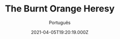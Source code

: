 ---
id: '460072f5-2cc5-4e85-b437-b86a266892c7'
type: 'movie' # Filme, Série, Anime
title: "The Burnt Orange Heresy"
synopsis: ["James Figueras (Claes Bang) é um carismático crítico de arte. Berenice Hollis (Elizabeth Debicki), sua fiel companheira, está aproveitando a viagem na Europa, se sentindo livre para ser o que sempre quis. Juntos, os dois visitam a luxuosa propriedade de Cassidy (Mick Jagger), um poderoso colecionador de arte. O anfitrião pede que James realize o roubo de uma obra-prima do estúdio de um famoso artista. Aceitando a tarefa, o crítico não poupa esforços para realizar um bom trabalho, mas logo percebe que a missão é mais difícil do que parece.",
]
originalTitle: "The Burnt Orange Heresy"
date: '2021-04-05T19:20:19.000Z'
update: '2021-04-05T19:20:19.000Z'
releaseDate: '2020-03-06T03:00:00.000Z'
imdb:
  rating: '6.1' # 8.5
  id: '' # tt0470752
duration: '1h 39 Min'
trailer:
  urls: [
    '42k8xHwam08',
  ]
tags: ['720p', '720p']
genre: ['Ação', 'Drama', 'Suspense'] #
quality: 'HDCAM' # BluRay, WEB-DL, HDTV, WEB-DL4K, WEB-DLe
format: 'Mkv' # MKV, MP4, TS
audio: 'Português, Inglês' # Dublado, Legendado, Dual Audio, Dub & Leg
subtitle: 'Português' # Português, inglês,
size: '1.77 GB' # 4.8 GB
audioQuality: 8,5
videoQuality: 8,5
directors: []
#  - name: 'Lana Wachowski'
#    image: ''
#  - name: 'Lilly Wachowski'
#    image: ''
cast: []
#  - name: 'Keanu Reeves'
#    image: ''
#    characterName: 'Neo'
writers: []
#  - name: ''
#    image: ''
maturityRating:
  age: '' # L , 10, 12, 14, 16, 18
  topics: [''] # Violence, Illegal drugs, Inappropriate Language, Legal Drugs, Sexual Content, Extreme Violence
###########################################
download:
  
  - url: 'magnet:?xt=urn:btih:1BC6E3BE264041E3E68F436E41ED247E086C153C&dn=The.Burnt.Orange.Heresy.2019.720p.HDCAM.Legendado.mkv&tr=udp%3a%2f%2ftracker.openbittorrent.com%3a80%2fannounce&tr=udp%3a%2f%2ftracker.opentrackr.org%3a1337%2fannounce'
    resolution: '720p' # 720p, 1080p, 4K,
    audio: 'Legendado' # Dublado, Legendado, Dual Audio
    size: '' # 4.8 GB
    quality: '' # BluRay, WEB-DL
    format: '' # MKV
  - url: 'magnet:?xt=urn:btih:2796C89B1B8BBB0FF1FCA231FADEDC3E5CA8C1FB&dn=The.Burnt.Orange.Heresy.2019.720p.HDCAM.Dublado.mkv&tr=udp%3a%2f%2ftracker.openbittorrent.com%3a1337%2fannounce&tr=udp%3a%2f%2ftracker.opentrackr.org%3a1337%2fannounce'
    resolution: '720p' # 720p, 1080p, 4K,
    audio: 'Dublado' # Dublado, Legendado, Dual Audio
    size: '' # 4.8 GB
    quality: '' # BluRay, WEB-DL
    format: '' # MKV
images:
  cover: '/assets/movies/the-burnt-orange-heresy.jpg'
  background: '/assets/movies/'
---